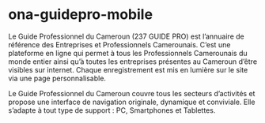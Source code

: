 # ona-guidepro-mobile

Le Guide Professionnel du Cameroun (237 GUIDE PRO) est l’annuaire de référence des Entreprises et Professionnels Camerounais. C’est une plateforme en ligne qui permet à tous les Professionnels Camerounais du monde entier ainsi qu’à toutes les entreprises présentes au Cameroun d’être visibles sur internet. Chaque enregistrement est mis en lumière sur le site via une page personnalisable.

Le Guide Professionnel du Cameroun couvre tous les secteurs d’activités et propose une interface de navigation originale, dynamique et conviviale. Elle s’adapte à tout type de support : PC, Smartphones et Tablettes.
